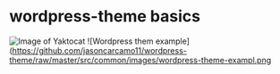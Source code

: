 # wordpress-theme basics


![Image of Yaktocat](https://octodex.github.com/images/yaktocat.png)
![Wordpress them example](https://github.com/jasoncarcamo11/wordpress-theme/raw/master/src/common/images/wordpress-theme-exampl.png
